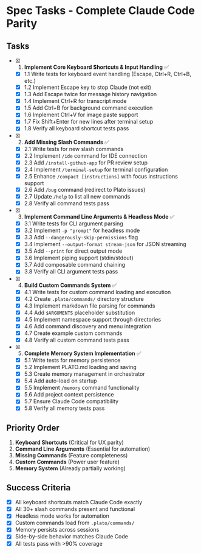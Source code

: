 # Spec Tasks - Complete Claude Code Parity

## Tasks

- [x] 1. **Implement Core Keyboard Shortcuts & Input Handling** ✅
  - [x] 1.1 Write tests for keyboard event handling (Escape, Ctrl+R, Ctrl+B, etc.)
  - [x] 1.2 Implement Escape key to stop Claude (not exit)
  - [x] 1.3 Add Escape twice for message history navigation
  - [x] 1.4 Implement Ctrl+R for transcript mode
  - [x] 1.5 Add Ctrl+B for background command execution
  - [x] 1.6 Implement Ctrl+V for image paste support
  - [x] 1.7 Fix Shift+Enter for new lines after terminal setup
  - [x] 1.8 Verify all keyboard shortcut tests pass

- [x] 2. **Add Missing Slash Commands** ✅
  - [x] 2.1 Write tests for new slash commands
  - [x] 2.2 Implement `/ide` command for IDE connection
  - [x] 2.3 Add `/install-github-app` for PR review setup
  - [x] 2.4 Implement `/terminal-setup` for terminal configuration
  - [x] 2.5 Enhance `/compact [instructions]` with focus instructions support
  - [x] 2.6 Add `/bug` command (redirect to Plato issues)
  - [x] 2.7 Update `/help` to list all new commands
  - [x] 2.8 Verify all command tests pass

- [x] 3. **Implement Command Line Arguments & Headless Mode** ✅
  - [x] 3.1 Write tests for CLI argument parsing
  - [x] 3.2 Implement `-p "prompt"` for headless mode
  - [x] 3.3 Add `--dangerously-skip-permissions` flag
  - [x] 3.4 Implement `--output-format stream-json` for JSON streaming
  - [x] 3.5 Add `--print` for direct output mode
  - [x] 3.6 Implement piping support (stdin/stdout)
  - [x] 3.7 Add composable command chaining
  - [x] 3.8 Verify all CLI argument tests pass

- [x] 4. **Build Custom Commands System** ✅
  - [x] 4.1 Write tests for custom command loading and execution
  - [x] 4.2 Create `.plato/commands/` directory structure
  - [x] 4.3 Implement markdown file parsing for commands
  - [x] 4.4 Add `$ARGUMENTS` placeholder substitution
  - [x] 4.5 Implement namespace support through directories
  - [x] 4.6 Add command discovery and menu integration
  - [x] 4.7 Create example custom commands
  - [x] 4.8 Verify all custom command tests pass

- [x] 5. **Complete Memory System Implementation** ✅
  - [x] 5.1 Write tests for memory persistence
  - [x] 5.2 Implement PLATO.md loading and saving
  - [x] 5.3 Create memory management in orchestrator
  - [x] 5.4 Add auto-load on startup
  - [x] 5.5 Implement `/memory` command functionality
  - [x] 5.6 Add project context persistence
  - [x] 5.7 Ensure Claude Code compatibility
  - [x] 5.8 Verify all memory tests pass

## Priority Order

1. **Keyboard Shortcuts** (Critical for UX parity)
2. **Command Line Arguments** (Essential for automation)
3. **Missing Commands** (Feature completeness)
4. **Custom Commands** (Power user feature)
5. **Memory System** (Already partially working)

## Success Criteria

- [x] All keyboard shortcuts match Claude Code exactly
- [x] All 30+ slash commands present and functional
- [x] Headless mode works for automation
- [x] Custom commands load from `.plato/commands/`
- [x] Memory persists across sessions
- [x] Side-by-side behavior matches Claude Code
- [x] All tests pass with >90% coverage